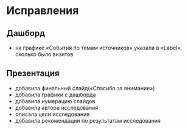 # Исправления
## Дашборд
- на графике «События по темам источников» указала в «Label», сколько было визитов
## Презентация
- добавила финальный слайд(«Спасибо за внимание»)
- добавила графики с дашборда
- добавила нумерацию слайдов
- добавила автора исследования
- описала цели исследования
- добавила рекомендации по результатам исследования